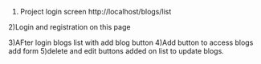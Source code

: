 1) Project login screen
http://localhost/blogs/list

2)Login and registration on this page

3)AFter login blogs list with add blog button
4)Add button to access blogs add form
5)delete and edit buttons added on list  to update blogs.
